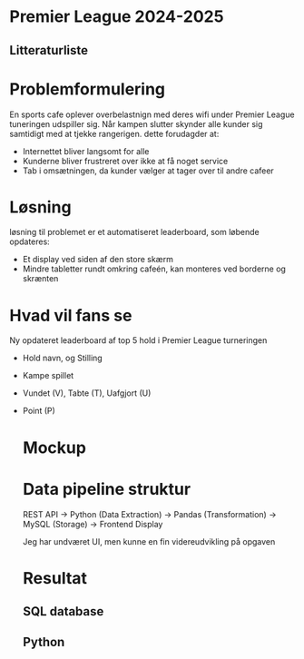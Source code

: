 # Premier League 2024-2025

## Litteraturliste 

# Problemformulering

En sports cafe oplever overbelastnign med deres wifi under Premier League tuneringen udspiller sig. Når kampen slutter skynder alle kunder sig samtidigt med at tjekke rangerigen. dette forudagder at: 

- Internettet bliver langsomt for alle
- Kunderne bliver frustreret over ikke at få noget service
- Tab i omsætningen, da kunder vælger at tager over til andre cafeer

# Løsning 

løsning til problemet er et automatiseret leaderboard, som løbende opdateres:

- Et display ved siden af den store skærm
- Mindre tabletter rundt omkring cafeén, kan monteres ved borderne og skrænten

# Hvad vil fans se

Ny opdateret leaderboard af top 5 hold i Premier League turneringen 

- Hold navn, og Stilling
- Kampe spillet
- Vundet (V), Tabte (T), Uafgjort (U)
- Point (P)

  # Mockup



  # Data pipeline struktur

  REST API → Python (Data Extraction) → Pandas (Transformation) → MySQL (Storage) → Frontend Display

  Jeg har undværet UI, men kunne en fin videreudvikling på opgaven

  # Resultat

  ## SQL database

  ## Python 




